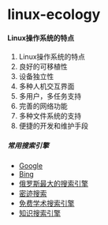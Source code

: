 # linux-ecology

#### Linux操作系统的特点

1. Linux操作系统的特点
2. 良好的可移植性
3. 设备独立性
4. 多种人机交互界面
5. 多用户，多任务支持
6. 完善的网络功能
7. 多种文件系统的支持
8. 便捷的开发和维护手段








##### 常用搜索引擎

- [Google][google]
- [Bing][bing]
- [俄罗斯最大的搜索引擎][yandex]
- [密迹搜索][mijisou]
- [免费学术搜索引擎][semanticscholar]
- [知识搜索引擎][wolframalpha]

[google]:   http://google.com/      "Google Search"
[bing]:     http://bing.com/        "Microsoft Bing"
[yandex]:   https://yandex.com/     "Yandex"
[mijisou]:  https://mijisou.com/    "密迹搜索"
[semanticscholar]: https://www.semanticscholar.org/ "Semantic Scholar"
[wolframalpha]: https://www.wolframalpha.com/   "WolframAlpha"
[baiduxs]: http://xueshu.baidu.com/ "百度学术"
[pixabay]: https://pixabay.com/ "Stunning free images & royalty free stock"
[pexels]: https://www.pexels.com/ "The best free stock photos & videos shared by talented creators"
[islide]: https://www.islide.cc/ "iSlide是一款基于PowerPoint的插件工具"
[db-engines]: https://db-engines.com/en/ "跟踪数据库流行度的网站"
[operatorhub]: https://operatorhub.io/ "OperatorHub.io is a new home for the Kubernetes community to share Operators"
[ubuntu-releases]: http://releases.ubuntu.com/ ""
[rufus]: https://rufus.akeo.ie/ "Create bootable USB drives the easy way"
[mint]: https://linuxmint.com "Mint Linux"
[clang]: https://clang.llvm.org/ "Clang"
[llvm]: https://llvm.org "LLVM"
[uget]: http://??? "uGet"
[aria2]: http://??? "aria2"
[vlc]: http://??? "VLC 全媒体播放器"
[darktable]: http://??? "Darktable 专业数码照片编辑应用"
[kazom]: http://??? "Kazom 高效录屏工具"
[shotcut]: http://??? "ShotCut 视频后期处理"
[handbrake]: http://??? "HandBrake 多媒体格式转换"
[wine]: https://??? "WINE Windows 兼容层"
[winehq]: https://appdb.winehq.org "WINE应用数据库"
[winetricks]: https://??? "WINE黄金搭档"
[playonlinux]: https://??? "PlayOnLinux"
[distro-watch]: https://distrowatch.com/ "可以查看一些最受欢迎的Linux发行版"
[x-window]: http://www.x.org/ "X Window 系统"
